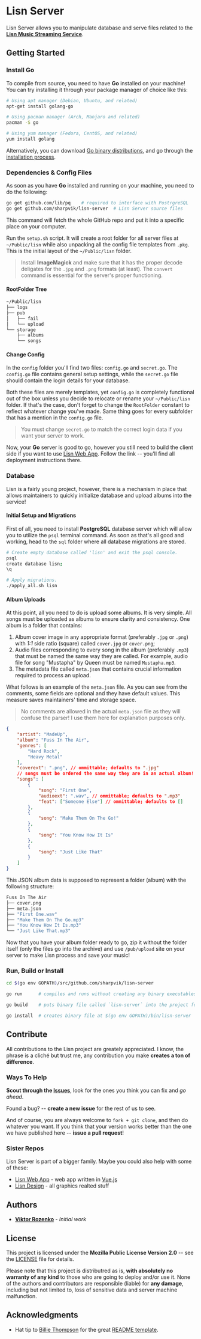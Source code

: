 # Lisn Server

Lisn Server allows you to manipulate database and serve files related to the
**[Lisn Music Streaming Service]**.

[Lisn Music Streaming Service]: https://github./com/sharpvik/Lisn



## Getting Started

### Install Go

To compile from source, you need to have **Go** installed on your machine! You
can try installing it through your package manager of choice like this:

```bash
# Using apt manager (Debian, Ubuntu, and related)
apt-get install golang-go

# Using pacman manager (Arch, Manjaro and related)
pacman -S go

# Using yum manager (Fedora, CentOS, and related)
yum install golang
```

Alternatively, you can download [Go binary distributions][bin], and go through
the [installation process][install].

[bin]: https://golang.org/dl/
[install]: https://golang.org/doc/install


### Dependencies & Config Files

As soon as you have **Go** installed and running on your machine, you need to do
the following:

```bash
go get github.com/lib/pq    # required to interface with PostrgreSQL
go get github.com/sharpvik/lisn-server  # Lisn Server source files
```

This command will fetch the whole GitHub repo and put it into a specific place
on your computer.

Run the `setup.sh` script. It will create a root folder for all server files at
`~/Public/lisn` while also unpacking all the config file templates from `.pkg`.
This is the initial layout of the `~/Public/lisn` folder.

> Install **ImageMagick** and make sure that it has the proper decode deligates
> for the `.jpg` and `.png` formats (at least). The `convert` command is
> essential for the server's proper functioning.

#### RootFolder Tree

```bash
~/Public/lisn
├── logs
├── pub
│   ├── fail
│   └── upload
└── storage
    ├── albums
    └── songs
```

#### Change Config

In the `config` folder you'll find two files: `config.go` and `secret.go`.
The `config.go` file contains general setup settings, while the `secret.go` file
should contain the login details for your database.

Both these files are merely templates, yet `config.go` is completely functional
out of the box unless you decide to relocate or rename your `~/Public/lisn`
folder. If that's the case, don't forget to change the `RootFolder` constant to
reflect whatever change you've made. Same thing goes for every subfolder that
has a mention in the `config.go` file.

> You must change `secret.go` to match the correct login data if you want your
> server to work.

Now, your **Go** server is good to go, however you still need to build the
client side if you want to use [Lisn Web App]. Follow the link -- you'll find
all deployment instructions there.

[Lisn Web App]: https://github.com/sharpvik/lisn-web-app


### Database

Lisn is a fairly young project, however, there is a mechanism in place that
allows maintainers to quickly initialize database and upload albums into the
service!

#### Initial Setup and Migrations

First of all, you need to install **PostgreSQL** database server which will
allow you to utilize the `psql` terminal command. As soon as that's all good and
working, head to the `sql` folder where all database migrations are stored.

```bash
# Create empty database called 'lisn' and exit the psql console.
psql
create database lisn;
\q

# Apply migrations.
./apply_all.sh lisn
```

#### Album Uploads

At this point, all you need to do is upload some albums. It is very simple. All
songs must be uploaded as albums to ensure clarity and consistency. One album is
a folder that contains:

1. Album cover image in any appropriate format (preferably `.jpg` or `.png`)
with *1:1* side ratio (square) called `cover.jpg` or `cover.png`;
2. Audio files corresponding to every song in the album (preferably `.mp3`) that
must be named the same way they are called. For example, audio file for song
"Mustapha" by Queen must be named `Mustapha.mp3`.
3. The metadata file called `meta.json` that contains crucial information
required to process an upload.

What follows is an example of the `meta.json` file. As you can see from the
comments, some fields are optional and they have default values. This measure
saves maintainers' time and storage space.

> No comments are allowed in the actual `meta.json` file as they will confuse
> the parser! I use them here for explanation purposes only.

```json
{
    "artist": "MadeUp",
    "album": "Fuss In The Air",
    "genres": [
        "Hard Rock",
        "Heavy Metal"
    ],
    "coverext": ".png", // ommittable; defaults to ".jpg"
    // songs must be ordered the same way they are in an actual album!
    "songs": [
        {
            "song": "First One",
            "audioext": ".wav", // ommittable; defaults to ".mp3"
            "feat": ["Someone Else"] // ommittable; defaults to []
        },
        {
            "song": "Make Them On The Go!"
        },
        {
            "song": "You Know How It Is"
        },
        {
            "song": "Just Like That"
        }
    ]
}
```

This JSON album data is supposed to represent a folder (album) with the
following structure:

```bash
Fuss In The Air
├── cover.png
├── meta.json
├── "First One.wav"
├── "Make Them On The Go.mp3"
├── "You Know How It Is.mp3"
└── "Just Like That.mp3"
```

Now that you have your album folder ready to go, zip it without the folder
itself (only the files go into the archive) and use `/pub/upload` site on your
server to make Lisn process and save your music!


### Run, Build or Install

```bash
cd $(go env GOPATH)/src/github.com/sharpvik/lisn-server

go run      # compiles and runs without creating any binary executables

go build    # puts binary file called `lisn-server` into the project folder

go install  # creates binary file at $(go env GOPATH)/bin/lisn-server
```



## Contribute

All contributions to the Lisn project are greately appreciated. I know, the
phrase is a cliché but trust me, any contribution you make
**creates a ton of difference**.


### Ways To Help

**Scout through the [Issues]**, look for the ones you think you can fix and
*go ahead*.

[Issues]: https://github.com/sharpvik/lisn-server/issues

Found a bug? -- **create a new issue** for the rest of us to see.

And of course, you are always welcome to `fork + git clone`, and then do
whatever you want. If you think that your version works better than the one we
have published here -- **issue a pull request**!


### Sister Repos

Lisn Server is part of a bigger family. Maybe you could also help with some of
these:

- [Lisn Web App] - web app written in [Vue.js]
- [Lisn Design] - all graphics realted stuff

[Vue.js]: https://vuejs.org
[Lisn Design]: https://github.com/sharpvik/lisn-design



## Authors

- **[Viktor Rozenko]** - *Initial work*

[Viktor Rozenko]: https://github.com/sharpvik



## License

This project is licensed under the **Mozilla Public License Version 2.0** --
see the [LICENSE](LICENSE) file for details.

Please note that this project is distributred as is,
**with absolutely no warranty of any kind** to those who are going to deploy
and/or use it. None of the authors and contributors are responsible (liable)
for **any damage**, including but not limited to, loss of sensitive data and
server machine malfunction.



## Acknowledgments

- Hat tip to [Billie Thompson] for the great [README template].

[Billie Thompson]: https://gist.github.com/PurpleBooth
[README template]: https://gist.github.com/PurpleBooth/109311bb0361f32d87a2

